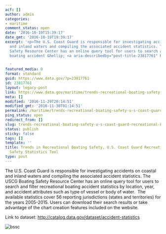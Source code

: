 ```yaml
---
acf: []
author: admin
categories:
- maritime
comment_status: open
date: '2016-10-19T15:39:17'
date_gmt: '2016-10-19T19:39:17'
excerpt: '<p>The U.S. Coast Guard is responsible for investigating accidents on coastal
  and inland waters and compiling the associated accident statistics. The USCG Boating
  Safety Resource Center has an online query tool for users to search and filter recreational
  boating accident &hellip; <a aria-describedby="post-title-23817761" href="https://www.data.gov/maritime/trends-recreational-boating-safety-u-s-coast-guard-recreational-boating-safety-statistics-tool/">Continued</a></p>

  '
featured_media: 0
format: standard
guid: https://www.data.gov/?p=23817761
id: 23817761
layout: legacy-post
link: https://www.data.gov/maritime/trends-recreational-boating-safety-u-s-coast-guard-recreational-boating-safety-statistics-tool/
meta: []
modified: '2016-11-29T20:14:51'
modified_gmt: '2016-11-30T01:14:51'
permalink: /maritime/trends-recreational-boating-safety-u-s-coast-guard-recreational-boating-safety-statistics-tool/
ping_status: open
redirect_from: []
slug: trends-recreational-boating-safety-u-s-coast-guard-recreational-boating-safety-statistics-tool
status: publish
sticky: false
tags: []
template: ''
title: Trends in Recreational Boating Safety, U.S. Coast Guard Recreational Boating
  Safety Statistics Tool
type: post
---
```

The U.S. Coast Guard is responsible for investigating accidents on coastal and inland waters and compiling the associated accident statistics. The USCG Boating Safety Resource Center has an online query tool for users to search and filter recreational boating accident statistics by location, year, and accident attributes such as type of vessel or body of water.  The available statistics cover 56 reporting jurisdictions (states and territories) for the years 2005-2015. Users can download their search results or take advantage of the chart creation features included on the website.


Link to dataset: <http://catalog.data.gov/dataset/accident-statistics>  


![bssc](https://s3.amazonaws.com/bsp-ocsit-prod-east-appdata/datagov/wordpress/2016/10/bssc.png)


